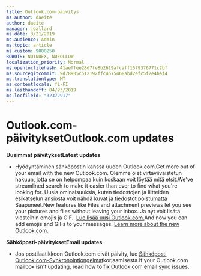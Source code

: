 ```yaml
---
title: Outlook.com-päivitys
ms.author: daeite
author: daeite
manager: joallard
ms.date: 3/21/2019
ms.audience: Admin
ms.topic: article
ms.custom: 9000250
ROBOTS: NOINDEX, NOFOLLOW
localization_priority: Normal
ms.openlocfilehash: 41aeffee28d7fe8b2619afcaff1579376771c2bf
ms.sourcegitcommit: 9d78905c512192ffc4675468abd2efc5f2e4baf4
ms.translationtype: MT
ms.contentlocale: fi-FI
ms.lasthandoff: 04/23/2019
ms.locfileid: "32372917"
---
```

# <a name="outlookcom-updates"></a><span data-ttu-id="50b68-102">Outlook.com-päivitykset</span><span class="sxs-lookup"><span data-stu-id="50b68-102">Outlook.com updates</span></span>

<span data-ttu-id="50b68-103">**Uusimmat päivitykset**</span><span class="sxs-lookup"><span data-stu-id="50b68-103">**Latest updates**</span></span>

- <span data-ttu-id="50b68-104">Hyödyntäminen sähköpostin kanssa uuden Outlook.com.</span><span class="sxs-lookup"><span data-stu-id="50b68-104">Get more out of your email with the new Outlook.com.</span></span> <span data-ttu-id="50b68-105">Olemme olet virtaviivaistetun hakuun, jotta se on helpompaa kuin koskaan voit löytää mitä etsit.</span><span class="sxs-lookup"><span data-stu-id="50b68-105">We've streamlined search to make it easier than ever to find what you're looking for.</span></span> <span data-ttu-id="50b68-106">Uusia ominaisuuksia, kuten tiedostojen ja liitteiden esikatselun ansiosta voit nähdä kuvat ja tiedostot poistumatta Saapuneet.</span><span class="sxs-lookup"><span data-stu-id="50b68-106">New features like Files and attachment previews let you see your pictures and files without leaving your inbox.</span></span> <span data-ttu-id="50b68-107">Ja nyt voit lisätä viesteihin emojis ja GIF.  [Lue lisää uusi Outlook.com.](https://support.office.com/article/40676ad0-c831-45ac-a023-5be633be798d)</span><span class="sxs-lookup"><span data-stu-id="50b68-107">And now you can add emojis and GIFs to your messages. [Learn more about the new Outlook.com.](https://support.office.com/article/40676ad0-c831-45ac-a023-5be633be798d)</span></span>

<span data-ttu-id="50b68-108">**Sähköposti-päivitykset**</span><span class="sxs-lookup"><span data-stu-id="50b68-108">**Email updates**</span></span>

- <span data-ttu-id="50b68-109">Jos postilaatikkoon Outlook.com eivät päivity, lue [Sähköposti Outlook.com-Synkronointiongelmat](https://support.office.com/article/d39e3341-8d79-4bf1-b3c7-ded602233642)korjaamisesta.</span><span class="sxs-lookup"><span data-stu-id="50b68-109">If your Outlook.com mailbox isn't updating, read how to [fix Outlook.com email sync issues](https://support.office.com/article/d39e3341-8d79-4bf1-b3c7-ded602233642).</span></span>